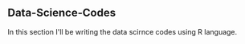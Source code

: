## Data-Science-Codes ##

In this section I'll be writing the data scirnce codes using R language. 
    
 

